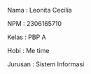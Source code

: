 Nama : Leonita Cecilia

NPM : 2306165710

Kelas : PBP A

Hobi : Me time

Jurusan : Sistem Informasi 